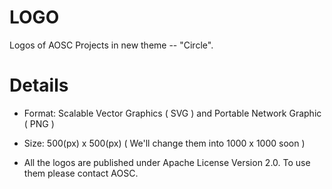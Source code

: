 LOGO
====

Logos of AOSC Projects in new theme -- "Circle".

Details
=======

* Format: Scalable Vector Graphics ( SVG ) and Portable Network Graphic ( PNG )

* Size: 500(px) x 500(px) ( We'll change them into 1000 x 1000 soon )

* All the logos are published under Apache License Version 2.0. To use them please contact AOSC.
